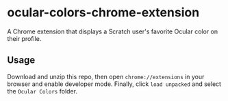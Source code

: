 # ocular-colors-chrome-extension
A Chrome extension that displays a Scratch user's favorite Ocular color on their profile.

## Usage
Download and unzip this repo, then open `chrome://extensions` in your browser and enable developer mode. Finally, click `load unpacked` and select the `Ocular Colors` folder.
